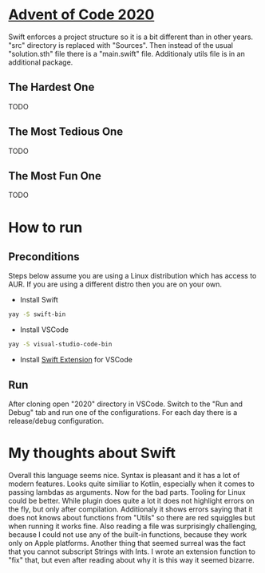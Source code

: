 # [Advent of Code 2020](https://adventofcode.com/2020)

Swift enforces a project structure so it is a bit different than in other years.
"src" directory is replaced with "Sources". Then instead of the usual "solution.sth" file
there is a "main.swift" file. Additionaly utils file is in an additional package.

## The Hardest One

TODO

## The Most Tedious One

TODO

## The Most Fun One

TODO

# How to run

## Preconditions

Steps below assume you are using a Linux distribution which has access to AUR. If you are
using a different distro then you are on your own.

- Install Swift

```bash
yay -S swift-bin
```

- Install VSCode

```bash
yay -S visual-studio-code-bin
```

- Install [Swift Extension](https://marketplace.visualstudio.com/items?itemName=sswg.swift-lang) for VSCode

## Run

After cloning open "2020" directory in VSCode. Switch to the "Run and Debug" tab and run
one of the configurations. For each day there is a release/debug configuration.

# My thoughts about Swift

Overall this language seems nice. Syntax is pleasant and it has a lot of modern features.
Looks quite similiar to Kotlin, especially when it comes to passing lambdas as arguments.
Now for the bad parts. Tooling for Linux could be better. While plugin does quite a lot
it does not highlight errors on the fly, but only after compilation. Additionaly it shows
errors saying that it does not knows about functions from "Utils" so there are red squiggles
but when running it works fine. Also reading a file was surprisingly challenging, because I
could not use any of the built-in functions, because they work only on Apple platforms.
Another thing that seemed surreal was the fact that you cannot subscript Strings with Ints.
I wrote an extension function to "fix" that, but even after reading about why it is this way
it seemed bizarre.
